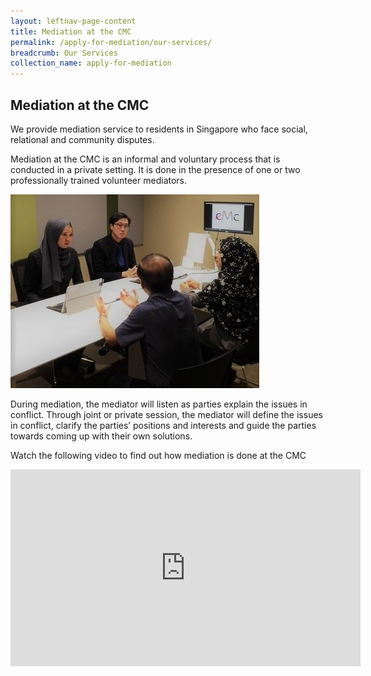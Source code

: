 ```yaml
---
layout: leftnav-page-content
title: Mediation at the CMC
permalink: /apply-for-mediation/our-services/
breadcrumb: Our Services
collection_name: apply-for-mediation
---
```


<style>
  .image {width: 400px;}
  .image img {max-width: 100%;}
</style>

Mediation at the CMC
---

We provide mediation service to residents in Singapore who face social, relational and community disputes.

Mediation at the CMC is an informal and voluntary process that is conducted in a private setting. It is done in the presence of one or two professionally trained volunteer mediators. 

<div class="image"><img src="/images/1540190834687.jpg/"></div>

During mediation, the mediator will listen as parties explain the issues in conflict. Through joint or private session, the mediator will define the issues in conflict, clarify the parties’ positions and interests and guide the parties towards coming up with their own solutions.

Watch the following video to find out how mediation is done at the CMC

<div class="bp-youtube"><iframe width="560" height="315" src="https://www.youtube.com/embed/CyAB7MCpQJo" frameborder="0" allow="accelerometer; autoplay; encrypted-media; gyroscope; picture-in-picture" allowfullscreen></iframe></div>
